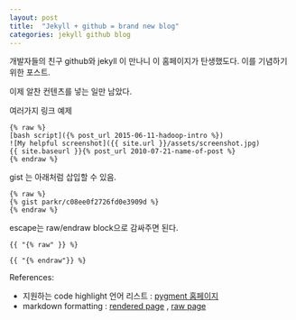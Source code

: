 ```yaml
---
layout: post
title:  "Jekyll + github = brand new blog"
categories: jekyll github blog
---
```



개발자들의 친구 github와 jekyll 이 만나니 이 홈페이지가 탄생했도다.
이를 기념하기 위한 포스트.

이제 알찬 컨텐츠를 넣는 일만 남았다.


여러가지 링크 예제

```
{% raw %}
[bash script]({% post_url 2015-06-11-hadoop-intro %})
![My helpful screenshot]({{ site.url }}/assets/screenshot.jpg)
{{ site.baseurl }}{% post_url 2010-07-21-name-of-post %}
{% endraw %}
```

gist 는 아래처럼 삽입할 수 있음.

```
{% raw %}
{% gist parkr/c08ee0f2726fd0e3909d %}
{% endraw %}
```

escape는 raw/endraw block으로 감싸주면 된다.

```
{{ "{% raw" }} %}

{{ "{% endraw"}} %}
```

References:

- 지원하는 code highlight 언어 리스트 : [pygment 홈페이지](http://pygments.org/languages/)
- markdown formatting : [rendered page](http://demo.getpoole.com/page2/) , [raw page](https://raw.githubusercontent.com/poole/poole/master/_posts/2014-01-01-example-content.md)





